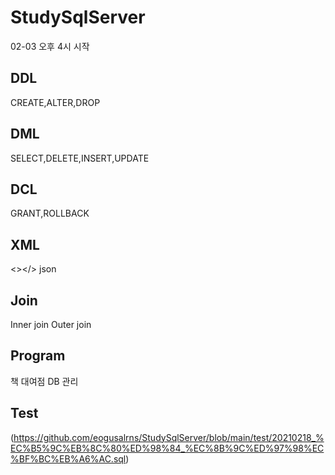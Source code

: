 # StudySqlServer
02-03 오후 4시 시작


## DDL
CREATE,ALTER,DROP

## DML
SELECT,DELETE,INSERT,UPDATE

## DCL
GRANT,ROLLBACK

## XML
<></>
json

## Join
Inner join
Outer join

## Program
책 대여점 DB 관리


## Test
(https://github.com/eogusalrns/StudySqlServer/blob/main/test/20210218_%EC%B5%9C%EB%8C%80%ED%98%84_%EC%8B%9C%ED%97%98%EC%BF%BC%EB%A6%AC.sql)
